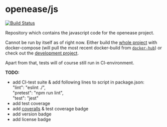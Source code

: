 openease/js
================

[![Build Status](https://travis-ci.org/navidJadid/openease_js.svg?branch=master)](https://travis-ci.org/navidJadid/openease_js)

Repository which contains the javascript code for the openease project.

Cannot be run by itself as of right now. Either build the [whole project](https://github.com/ease-crc/openease) with docker-compose (will pull the most recent docker-build from [`docker-hub`](https://hub.docker.com/r/openease/js)) or check out the [development project](https://github.com/navidJadid/openease_webserver_development).

Apart from that, tests will of course still run in CI-environment.

**TODO:**
- add CI-test suite & add following lines to script in package.json:  
    "lint": "eslint ./",  
    "pretest": "npm run lint",  
    "test": "jest"
- add test coverage
- add [coveralls](https://coveralls.io/) & test coverage badge
- add version badge
- add license badge
